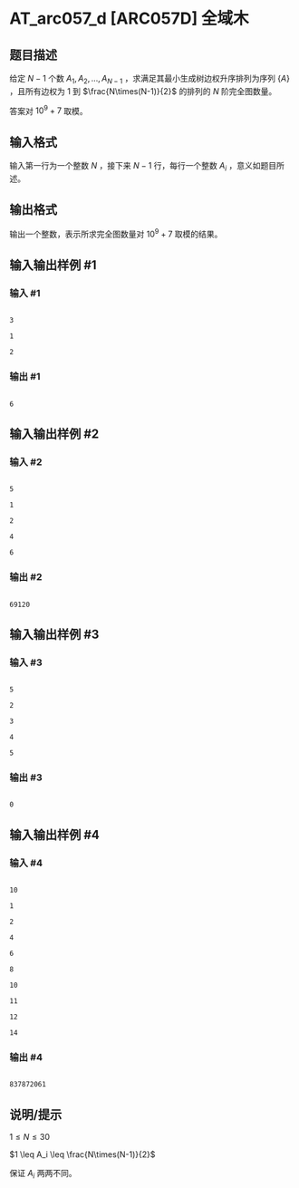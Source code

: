 # AT_arc057_d [ARC057D] 全域木

## 题目描述

给定 $N-1$ 个数 $A_1,A_2,\dots,A_{N-1}$ ，求满足其最小生成树边权升序排列为序列 $\{A\}$ ，且所有边权为 $1$ 到 $\frac{N\times(N-1)}{2}$ 的排列的 $N$ 阶完全图数量。  
答案对 $10^9+7$ 取模。

## 输入格式

输入第一行为一个整数 $N$ ，接下来 $N-1$ 行，每行一个整数 $A_i$ ，意义如题目所述。

## 输出格式

输出一个整数，表示所求完全图数量对 $10^9+7$ 取模的结果。

## 输入输出样例 #1

### 输入 #1

```
3
1
2
```

### 输出 #1

```
6
```

## 输入输出样例 #2

### 输入 #2

```
5
1
2
4
6
```

### 输出 #2

```
69120
```

## 输入输出样例 #3

### 输入 #3

```
5
2
3
4
5
```

### 输出 #3

```
0
```

## 输入输出样例 #4

### 输入 #4

```
10
1
2
4
6
8
10
11
12
14
```

### 输出 #4

```
837872061
```

## 说明/提示

$1 \leq N \leq 30$  
$1 \leq A_i \leq \frac{N\times(N-1)}{2}$  
保证 $A_i$ 两两不同。